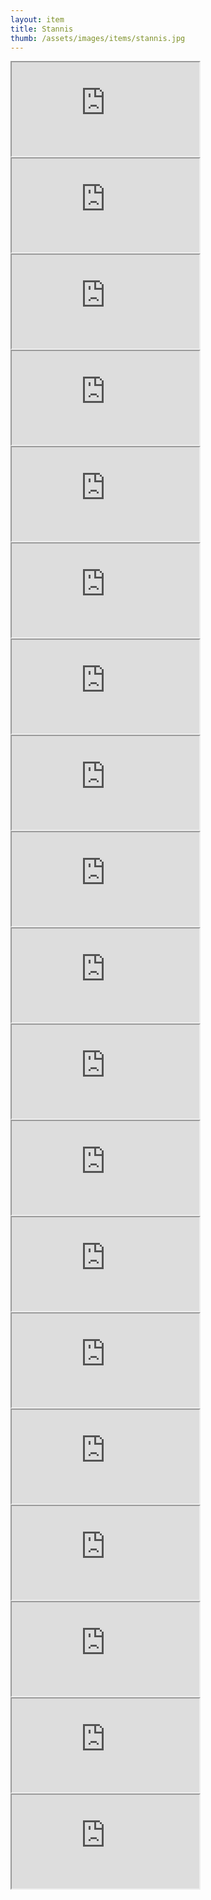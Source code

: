 ```yaml
---
layout: item
title: Stannis
thumb: /assets/images/items/stannis.jpg
---
```

<iframe src="http://magic-items.herokuapp.com/item/embed/hk622bd"></iframe>
<iframe src="http://magic-items.herokuapp.com/item/embed/7w3hzfh"></iframe>
<iframe src="http://magic-items.herokuapp.com/item/embed/wi6z6mq"></iframe>
<iframe src="http://magic-items.herokuapp.com/item/embed/3tvnx2i"></iframe>
<iframe src="http://magic-items.herokuapp.com/item/embed/czjqcs5"></iframe>

<iframe src="http://magic-items.herokuapp.com/item/embed/garodl7"></iframe>
<iframe src="http://magic-items.herokuapp.com/item/embed/h6a5yqf"></iframe>
<iframe src="http://magic-items.herokuapp.com/item/embed/wbdptd6"></iframe>
<iframe src="http://magic-items.herokuapp.com/item/embed/w6ap5ba"></iframe>
<iframe src="http://magic-items.herokuapp.com/item/embed/66vqsk6"></iframe>

<iframe src="http://magic-items.herokuapp.com/item/embed/peztozm"></iframe>
<iframe src="http://magic-items.herokuapp.com/item/embed/ibtbfdy"></iframe>
<iframe src="http://magic-items.herokuapp.com/item/embed/h6s2nq6"></iframe>
<iframe src="http://magic-items.herokuapp.com/item/embed/gumstji"></iframe>
<iframe src="http://magic-items.herokuapp.com/item/embed/kg4qyfz"></iframe>

<iframe src="http://magic-items.herokuapp.com/item/embed/h7xtsyy"></iframe>
<iframe src="http://magic-items.herokuapp.com/item/embed/lcbsavt"></iframe>
<iframe src="http://magic-items.herokuapp.com/item/embed/t7dqdo6"></iframe>
<iframe src="http://magic-items.herokuapp.com/item/embed/etybwsi"></iframe>
